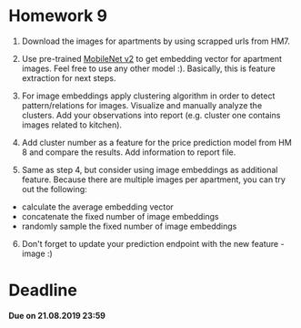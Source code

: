 # Homework 9

1. Download the images for apartments by using scrapped urls from HM7.

2. Use pre-trained [MobileNet v2](https://pytorch.org/docs/stable/torchvision/models.html) to get embedding vector for apartment images. Feel free to use any other model :). Basically, this is feature extraction for next steps.

3. For image embeddings apply clustering algorithm in order to detect pattern/relations for images. Visualize and manually analyze the clusters. Add your observations into report (e.g. cluster one contains images related to kitchen).  

4. Add cluster number as a feature for the price prediction model from HM 8 and compare the results. Add information to report file.

5. Same as step 4, but consider using image embeddings as additional feature. Because there are multiple images per apartment, you can try out the following:
  - calculate the average embedding vector
  - concatenate the fixed number of image embeddings
  - randomly sample the fixed number of image embeddings

6. Don't forget to update your prediction endpoint with the new feature - image :)

# Deadline

**Due on 21.08.2019 23:59**

